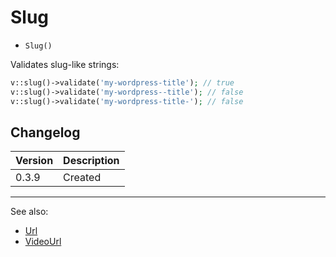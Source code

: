 # Slug

- `Slug()`

Validates slug-like strings:

```php
v::slug()->validate('my-wordpress-title'); // true
v::slug()->validate('my-wordpress--title'); // false
v::slug()->validate('my-wordpress-title-'); // false
```

## Changelog

Version | Description
--------|-------------
  0.3.9 | Created

***
See also:

  * [Url](Url.md)
  * [VideoUrl](VideoUrl.md)
